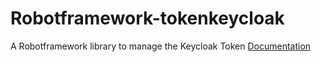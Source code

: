 # Robotframework-tokenkeycloak
A Robotframework library to manage the Keycloak Token 
[Documentation](http://graziadamico.altervista.org/robotframework/Tokenkeycloak.html)